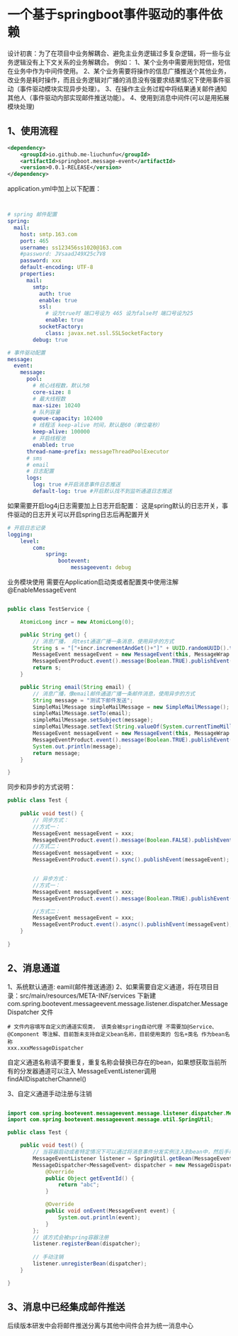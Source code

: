 # 一个基于springboot事件驱动的事件依赖

设计初衷：为了在项目中业务解耦合、避免主业务逻辑过多复杂逻辑，将一些与业务逻辑没有上下文关系的业务解耦合。
例如：
1、某个业务中需要用到短信，短信在业务中作为中间件使用。
2、某个业务需要将操作的信息广播推送个其他业务，改业务是耗时操作，而且业务逻辑对广播的消息没有强要求结果情况下使用事件驱动（事件驱动模块实现异步处理）。
3、在操作主业务过程中将结果通关邮件通知其他人（事件驱动内部实现邮件推送功能）。
4、使用到消息中间件(可以是用拓展模块处理)

## 1、使用流程

~~~xml
<dependency>
    <groupId>io.github.me-liuchunfu</groupId>
    <artifactId>springboot.message-event</artifactId>
    <version>0.0.1-RELEASE</version>
</dependency>
~~~

application.yml中加上以下配置：
~~~yml


# spring 邮件配置
spring:
  mail:
    host: smtp.163.com
    port: 465
    username: ss123456ss1020@163.com
    #password: JVsaadJ49X25c7V8
    password: xxx
    default-encoding: UTF-8
    properties:
      mail:
        smtp:
          auth: true
          enable: true
          ssl:
            # 设为true时 端口号设为 465 设为false时 端口号设为25
            enable: true
          socketFactory:
            class: javax.net.ssl.SSLSocketFactory
        debug: true

# 事件驱动配置
message:
  event:
    message:
      pool:
        # 核心线程数，默认为8
        core-size: 8
        # 最大线程数
        max-size: 10240
        # 队列容量
        queue-capacity: 102400
        # 线程活 keep-alive 时间，默认是60（单位毫秒）
        keep-alive: 100000
        # 开启线程池
        enabled: true
      thread-name-prefix: messageThreadPoolExecutor
      # sms
      # email
      # 日志配置
      logs:
        log: true #开启消息事件日志推送
        default-log: true #开启默认找不到监听通道日志推送
~~~

如果需要开启log4j日志需要加上日志开启配置：
这是spring默认的日志开关，事件驱动的日志开关可以开启spring日志后再配置开关

~~~yaml
# 开启日志记录
logging:
    level:
        com:
            spring:
                bootevent:
                    messageevent: debug

~~~

业务模块使用
需要在Application启动类或者配置类中使用注解
@EnableMessageEvent

~~~java

public class TestService {

    AtomicLong incr = new AtomicLong(0);

    public String get() {
        // 消息广播， 向test通道广播一条消息，使用异步的方式
        String s = "["+incr.incrementAndGet()+"]" + UUID.randomUUID().toString();
        MessageEvent messageEvent = new MessageEvent(this, MessageWrap.builder().eventId("test").event(s).build());
        MessageEventProduct.event().message(Boolean.TRUE).publishEvent(messageEvent);
        return s;
    }

    public String email(String email) {
        // 消息广播，像email邮件通道广播一条邮件消息，使用异步的方式
        String message = "测试下邮件发送";
        SimpleMailMessage simpleMailMessage = new SimpleMailMessage();
        simpleMailMessage.setTo(email);
        simpleMailMessage.setSubject(message);
        simpleMailMessage.setText(String.valueOf(System.currentTimeMillis()));
        MessageEvent messageEvent = new MessageEvent(this, MessageWrap.builder().eventId("email").event(simpleMailMessage).build());
        MessageEventProduct.event().message(Boolean.TRUE).publishEvent(messageEvent);
        System.out.println(message);
        return message;
    }

}
~~~


同步和异步的方式说明：

~~~java
public class Test {
    
    public void test() {
        // 同步方式：
        //方式一：
        MessageEvent messageEvent = xxx;
        MessageEventProduct.event().message(Boolean.FALSE).publishEvent(messageEvent);
        //方式二：
        MessageEvent messageEvent = xxx;
        MessageEventProduct.event().sync().publishEvent(messageEvent);


        // 异步方式：
        //方式一：
        MessageEvent messageEvent = xxx;
        MessageEventProduct.event().message(Boolean.TRUE).publishEvent(messageEvent);

        //方式二：
        MessageEvent messageEvent = xxx;
        MessageEventProduct.event().async().publishEvent(messageEvent);
    }
    
}
~~~

## 2、消息通道

1、系统默认通道: eamil(邮件推送通道)
2、如果需要自定义通道，将在项目目录：src/main/resources/META-INF/services 下新建 com.spring.bootevent.messageevent.message.listener.dispatcher.MessageDispatcher 文件
~~~properties
# 文件内容填写自定义的通道实现类， 该类会被spring自动代理 不需要加@Service、@Component 等注解、目前暂未支持自定义bean名称，目前使用类的 包名+类名 作为bean名称
xxx.xxxMessageDispatcher

~~~
自定义通道名称请不要重复，重复名称会替换已存在的bean，如果想获取当前所有的分发器通道可以注入 MessageEventListener调用findAllDispatcherChannel()


3、自定义通道手动注册与注销

~~~java

import com.spring.bootevent.messageevent.message.listener.dispatcher.MessageDispatcher;
import com.spring.bootevent.messageevent.message.util.SpringUtil;

public class Test {

    public void test() {
        // 当容器启动或者特定情况下可以通过将消息事件分发实例注入到bean中，然后手动调用消息事件注册方法实现注册通道
        MessageEventListener listener = SpringUtil.getBean(MessageEventListener.class);
        MessageDispatcher<MessageEvent> dispatcher = new MessageDispatcher<MessageEvent>() {
            @Override
            public Object getEventId() {
                return "abc";
            }

            @Override
            public void onEvent(MessageEvent event) {
                System.out.println(event);
            }
        };
        // 该方式会被spring容器注册
        listener.registerBean(dispatcher);
        
        // 手动注销
        listener.unregisterBean(dispatcher);
    }

}

~~~


## 3、消息中已经集成邮件推送
后续版本研发中会将邮件推送分离与其他中间件合并为统一消息中心



